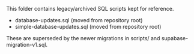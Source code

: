 This folder contains legacy/archived SQL scripts kept for reference.
- database-updates.sql (moved from repository root)
- simple-database-updates.sql (moved from repository root)

These are superseded by the newer migrations in scripts/ and supabase-migration-v1.sql.
